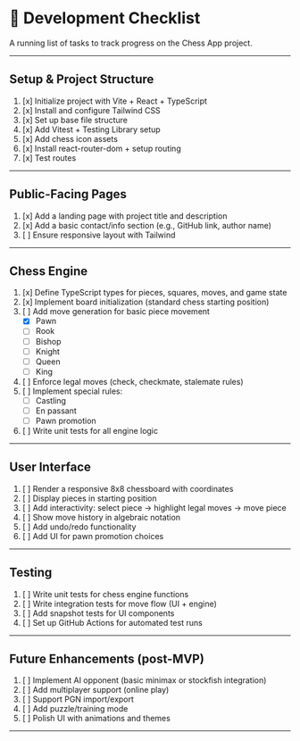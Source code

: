 # 📝 Development Checklist

A running list of tasks to track progress on the Chess App project.

---

## Setup & Project Structure

1. [x] Initialize project with Vite + React + TypeScript
2. [x] Install and configure Tailwind CSS
3. [x] Set up base file structure
4. [x] Add Vitest + Testing Library setup
5. [x] Add chess icon assets
6. [x] Install react-router-dom + setup routing
7. [x] Test routes

---

## Public-Facing Pages

1. [x] Add a landing page with project title and description
2. [x] Add a basic contact/info section (e.g., GitHub link, author name)
3. [ ] Ensure responsive layout with Tailwind

---

## Chess Engine

1. [x] Define TypeScript types for pieces, squares, moves, and game state
2. [x] Implement board initialization (standard chess starting position)
3. [ ] Add move generation for basic piece movement
   - [x] Pawn
   - [ ] Rook
   - [ ] Bishop
   - [ ] Knight
   - [ ] Queen
   - [ ] King
4. [ ] Enforce legal moves (check, checkmate, stalemate rules)
5. [ ] Implement special rules:
   - [ ] Castling
   - [ ] En passant
   - [ ] Pawn promotion
6. [ ] Write unit tests for all engine logic

---

## User Interface

1. [ ] Render a responsive 8x8 chessboard with coordinates
2. [ ] Display pieces in starting position
3. [ ] Add interactivity: select piece → highlight legal moves → move piece
4. [ ] Show move history in algebraic notation
5. [ ] Add undo/redo functionality
6. [ ] Add UI for pawn promotion choices

---

## Testing

1. [ ] Write unit tests for chess engine functions
2. [ ] Write integration tests for move flow (UI + engine)
3. [ ] Add snapshot tests for UI components
4. [ ] Set up GitHub Actions for automated test runs

---

## Future Enhancements (post-MVP)

1. [ ] Implement AI opponent (basic minimax or stockfish integration)
2. [ ] Add multiplayer support (online play)
3. [ ] Support PGN import/export
4. [ ] Add puzzle/training mode
5. [ ] Polish UI with animations and themes

---
